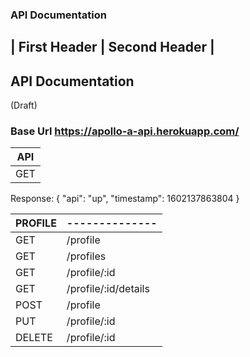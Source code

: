 ### API Documentation

## | First Header | Second Header |

## API Documentation

(Draft)

### Base Url https://apollo-a-api.herokuapp.com/

| API |
| --- |
| GET | / |

Response:
{
"api": "up",
"timestamp": 1602137863804
}

| PROFILE | --------------         |
| ------- | ----------             |
| GET     | /profile               |
| GET     | /profiles              |
| GET     | /profile/:id           |
| GET     | /profile/:id/details   |
| POST    | /profile               |
| PUT     | /profile/:id           |
| DELETE  | /profile/:id           |
